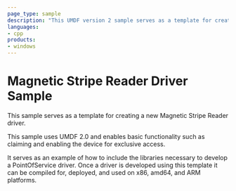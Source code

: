 ```yaml
---
page_type: sample
description: "This UMDF version 2 sample serves as a template for creating a new Magnetic Stripe Reader driver."
languages:
- cpp
products:
- windows
---
```


<!---
    name: Magnetic Stripe Reader Driver Sample
    platform: UMDF2
    language: cpp
    category: POS
    description: This UMDF version 2 sample serves as a template for creating a new Magnetic Stripe Reader driver. 
    samplefwlink: http://go.microsoft.com/fwlink/p/?LinkId=620202
--->

# Magnetic Stripe Reader Driver Sample

This sample serves as a template for creating a new Magnetic Stripe Reader driver.  

This sample uses UMDF 2.0 and enables basic functionality such as claiming and enabling the device for exclusive access.  

It serves as an example of how to include the libraries necessary to develop a PointOfService driver.  Once a driver is developed using this template it can be compiled for, deployed, and used on x86, amd64, and ARM platforms.
